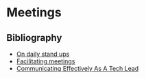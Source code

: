 # Meetings

## Bibliography

* [On daily stand ups](https://buildthestage.com/the-daily-standup-is-a-waste-of-time/)
* [Facilitating meetings](https://buildthestage.com/five-methods-of-facilitation-i-use-for-collaborative-meetings/)
* [Communicating Effectively As A Tech Lead](https://addyosmani.com/blog/communication-tech-lead/)

